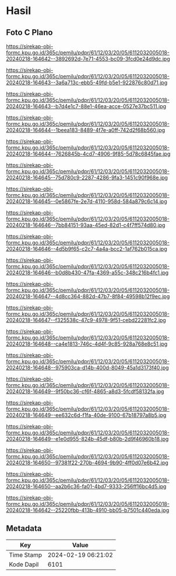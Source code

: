 # Hasil

## Foto C Plano

https://sirekap-obj-formc.kpu.go.id/365c/pemilu/pdpr/61/12/03/20/05/6112032005018-20240218-164642--3892692d-7e71-4553-bc09-3fcd0e24d9dc.jpg

https://sirekap-obj-formc.kpu.go.id/365c/pemilu/pdpr/61/12/03/20/05/6112032005018-20240218-164643--3a6a713c-ebb5-49fd-b5e1-922876c80d71.jpg

https://sirekap-obj-formc.kpu.go.id/365c/pemilu/pdpr/61/12/03/20/05/6112032005018-20240218-164643--b7d4e1c7-88e1-46ea-acce-0527e37bc511.jpg

https://sirekap-obj-formc.kpu.go.id/365c/pemilu/pdpr/61/12/03/20/05/6112032005018-20240218-164644--1beea183-8489-4f7e-a0ff-742d2f68b560.jpg

https://sirekap-obj-formc.kpu.go.id/365c/pemilu/pdpr/61/12/03/20/05/6112032005018-20240218-164644--7626845b-4cd7-4906-9f85-5d78c6845fae.jpg

https://sirekap-obj-formc.kpu.go.id/365c/pemilu/pdpr/61/12/03/20/05/6112032005018-20240218-164645--75d780c9-2287-4286-9fa3-1451c90f968e.jpg

https://sirekap-obj-formc.kpu.go.id/365c/pemilu/pdpr/61/12/03/20/05/6112032005018-20240218-164645--0e5867fe-2e7d-4110-958d-584a879c6c14.jpg

https://sirekap-obj-formc.kpu.go.id/365c/pemilu/pdpr/61/12/03/20/05/6112032005018-20240218-164646--7bb84151-93aa-45ed-82d1-c4f7ff574d80.jpg

https://sirekap-obj-formc.kpu.go.id/365c/pemilu/pdpr/61/12/03/20/05/6112032005018-20240218-164646--4d5b9f65-c2c7-4a4a-bcc2-1af762b015ca.jpg

https://sirekap-obj-formc.kpu.go.id/365c/pemilu/pdpr/61/12/03/20/05/6112032005018-20240218-164646--b0d8b430-47fa-4369-a55c-348c216b4fc1.jpg

https://sirekap-obj-formc.kpu.go.id/365c/pemilu/pdpr/61/12/03/20/05/6112032005018-20240218-164647--4d8cc364-882d-47b7-8f84-49598b12f9ec.jpg

https://sirekap-obj-formc.kpu.go.id/365c/pemilu/pdpr/61/12/03/20/05/6112032005018-20240218-164647--f325538c-47c9-4978-9f51-cebd22281fc2.jpg

https://sirekap-obj-formc.kpu.go.id/365c/pemilu/pdpr/61/12/03/20/05/6112032005018-20240218-164648--ca4e1813-746c-4d4f-9c85-928a768e8c51.jpg

https://sirekap-obj-formc.kpu.go.id/365c/pemilu/pdpr/61/12/03/20/05/6112032005018-20240218-164648--975903ca-d14b-400d-8049-45a1d3173f40.jpg

https://sirekap-obj-formc.kpu.go.id/365c/pemilu/pdpr/61/12/03/20/05/6112032005018-20240218-164649--9f50bc36-cf6f-4865-a8d3-5fcdf58132fa.jpg

https://sirekap-obj-formc.kpu.go.id/365c/pemilu/pdpr/61/12/03/20/05/6112032005018-20240218-164649--ee632c6d-f1fa-40de-9100-67b18797a8b5.jpg

https://sirekap-obj-formc.kpu.go.id/365c/pemilu/pdpr/61/12/03/20/05/6112032005018-20240218-164649--e1e0d955-824b-45df-b80b-2d9f46960b18.jpg

https://sirekap-obj-formc.kpu.go.id/365c/pemilu/pdpr/61/12/03/20/05/6112032005018-20240218-164650--97381f22-270b-4694-9b90-4ff0d07e6b42.jpg

https://sirekap-obj-formc.kpu.go.id/365c/pemilu/pdpr/61/12/03/20/05/6112032005018-20240218-164650--aa2b6c36-fa01-4bd7-9333-256ff16bc4d5.jpg

https://sirekap-obj-formc.kpu.go.id/365c/pemilu/pdpr/61/12/03/20/05/6112032005018-20240218-164642--25220fbb-413b-4910-bb05-b7501c440eda.jpg


## Metadata

| Key        | Value               |
| ---------- | ------------------- |
| Time Stamp | 2024-02-19 06:21:02 |
| Kode Dapil | 6101                |



